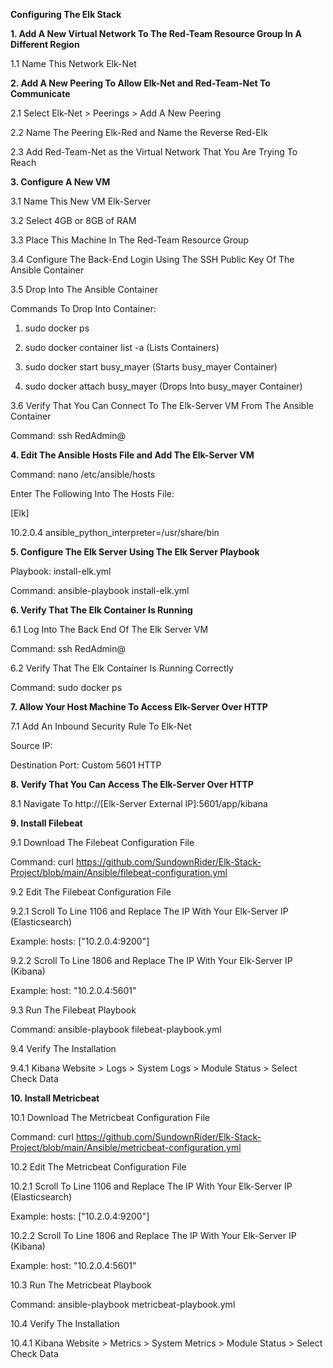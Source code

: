 **Configuring The Elk Stack**

**1. Add A New Virtual Network To The Red-Team Resource Group In A Different Region**

1.1 Name This Network Elk-Net

**2. Add A New Peering To Allow Elk-Net and Red-Team-Net To Communicate**

2.1 Select Elk-Net > Peerings > Add A New Peering

2.2 Name The Peering Elk-Red and Name the Reverse Red-Elk

2.3 Add Red-Team-Net as the Virtual Network That You Are Trying To Reach

**3. Configure A New VM**

3.1 Name This New VM Elk-Server

3.2 Select 4GB or 8GB of RAM

3.3 Place This Machine In The Red-Team Resource Group

3.4 Configure The Back-End Login Using The SSH Public Key Of The Ansible Container

3.5 Drop Into The Ansible Container

Commands To Drop Into Container:

1. sudo docker ps

2. sudo docker container list -a (Lists Containers)

3. sudo docker start busy_mayer (Starts busy_mayer Container)

4. sudo docker attach busy_mayer (Drops Into busy_mayer Container)

3.6 Verify That You Can Connect To The Elk-Server VM From The Ansible Container

Command: ssh RedAdmin@<Elk-Server IP>

**4. Edit The Ansible Hosts File and Add The Elk-Server VM**

Command: nano /etc/ansible/hosts

Enter The Following Into The Hosts File:

[Elk]

10.2.0.4 ansible_python_interpreter=/usr/share/bin

**5. Configure The Elk Server Using The Elk Server Playbook**

Playbook: install-elk.yml

Command: ansible-playbook install-elk.yml

**6. Verify That The Elk Container Is Running**

6.1 Log Into The Back End Of The Elk Server VM

Command: ssh RedAdmin@<Elk-Server IP>

6.2 Verify That The Elk Container Is Running Correctly

Command: sudo docker ps

**7. Allow Your Host Machine To Access Elk-Server Over HTTP**

7.1 Add An Inbound Security Rule To Elk-Net

Source IP: <Host Machine Public IP>

Destination Port: Custom 5601 HTTP

**8. Verify That You Can Access The Elk-Server Over HTTP**

8.1 Navigate To http://[Elk-Server External IP]:5601/app/kibana

**9. Install Filebeat**

9.1 Download The Filebeat Configuration File

Command: curl https://github.com/SundownRider/Elk-Stack-Project/blob/main/Ansible/filebeat-configuration.yml

9.2 Edit The Filebeat Configuration File

9.2.1 Scroll To Line 1106 and Replace The IP With Your Elk-Server IP (Elasticsearch)

Example: hosts: ["10.2.0.4:9200"]

9.2.2 Scroll To Line 1806 and Replace The IP With Your Elk-Server IP (Kibana)

Example: host: "10.2.0.4:5601"

9.3 Run The Filebeat Playbook

Command: ansible-playbook filebeat-playbook.yml

9.4 Verify The Installation

9.4.1 Kibana Website > Logs > System Logs > Module Status > Select Check Data

**10. Install Metricbeat**

10.1 Download The Metricbeat Configuration File

Command: curl https://github.com/SundownRider/Elk-Stack-Project/blob/main/Ansible/metricbeat-configuration.yml

10.2 Edit The Metricbeat Configuration File

10.2.1 Scroll To Line 1106 and Replace The IP With Your Elk-Server IP (Elasticsearch)

Example: hosts: ["10.2.0.4:9200"]

10.2.2 Scroll To Line 1806 and Replace The IP With Your Elk-Server IP (Kibana)

Example: host: "10.2.0.4:5601"

10.3 Run The Metricbeat Playbook

Command: ansible-playbook metricbeat-playbook.yml

10.4 Verify The Installation

10.4.1 Kibana Website > Metrics > System Metrics > Module Status > Select Check Data
